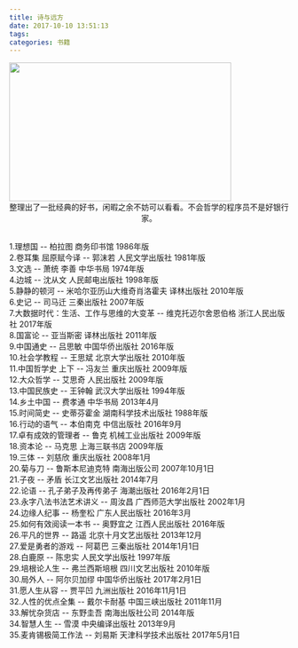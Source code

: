 ```yaml
---
title: 诗与远方
date: 2017-10-10 13:51:13
tags:
categories: 书籍
---
```

<img src="http://owiq5fnuk.bkt.clouddn.com/4.jpg" width="400" height="250"/>
<center>整理出了一批经典的好书，闲暇之余不妨可以看看。不会哲学的程序员不是好银行家。</center><!--more--><br/>

1.理想国 -- 柏拉图 商务印书馆 1986年版<br/>
2.卷耳集 屈原赋今译 -- 郭沫若  人民文学出版社  1981年版<br/>
3.文选 -- 萧统 李善  中华书局 1974年版<br/>
4.边城 -- 沈从文 人民邮电出版社 1998年版<br/>
5.静静的顿河 -- 米哈尔亚历山大维奇肖洛霍夫  译林出版社  2010年版<br/>
6.史记 -- 司马迁  三秦出版社  2007年版<br/>
7.大数据时代：生活、工作与思维的大变革 -- 维克托迈尔舍恩伯格 浙江人民出版社 2017年版<br/>
8.国富论 -- 亚当斯密 译林出版社 2011年版<br/>
9.中国通史 -- 吕思敏 中国华侨出版社  2016年版<br/>
10.社会学教程 -- 王思斌 北京大学出版社 2010年版<br/>
11.中国哲学史 上下 -- 冯友兰 重庆出版社  2009年版<br/>
12.大众哲学 -- 艾思奇 人民出版社 2009年版<br/>
13.中国民族史 -- 王钟翰 武汉大学出版社 1994年版<br/>
14.乡土中国 -- 费孝通 中华书局 2013年4月<br/>
15.时间简史 -- 史蒂芬霍金 湖南科学技术出版社 1988年版<br/>
16.行动的语气 -- 本伯南克 中信出版社 2016年9月<br/>
17.卓有成效的管理者 -- 鲁克 机械工业出版社 2009年版<br/>
18.资本论 -- 马克思 上海三联书店 2009年版<br/>
19.三体 -- 刘慈欣 重庆出版社 2008年1月<br/>
20.菊与刀 -- 鲁斯本尼迪克特 南海出版公司 2007年10月1日<br/>
21.子夜 -- 矛盾 长江文艺出版社 2014年7月<br/>
22.论语 -- 孔子弟子及再传弟子 海潮出版社 2016年2月1日<br/>
23.永字八法书法艺术讲义 -- 周汝昌 广西师范大学出版社  2002年1月<br/>
24.边缘人纪事 -- 杨奎松 广东人民出版社  2016年3月<br/>
25.如何有效阅读一本书 -- 奥野宜之  江西人民出版社 2016年版<br/>
26.平凡的世界 -- 路遥  北京十月文艺出版社 2013年12月<br/>
27.爱是勇者的游戏 -- 阿葛巴 三秦出版社  2014年1月1日<br/>
28.白鹿原 -- 陈忠实 人民文学出版社  1997年版<br/>
29.培根论人生 -- 弗兰西斯培根 四川文艺出版社  2010年版<br/>
30.局外人 -- 阿尔贝加缪 中国华侨出版社  2017年2月1日<br/>
31.愿人生从容 -- 贾平凹  九洲出版社  2016年11月1日<br/>
32.人性的优点全集 -- 戴尔卡耐基 中国三峡出版社  2011年11月<br/>
33.解忧杂货店 -- 东野圭吾 南海出版社公司 2014年版<br/>
34.智慧人生 -- 雪漠 中央编译出版社 2013年9月<br/>
35.麦肯锡极简工作法 -- 刘易斯  天津科学技术出版社  2017年5月1日<br/>

